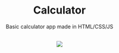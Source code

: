 <div align=center>
  <h1>Calculator</h1>
  <p>Basic calculator app made in HTML/CSS/JS</p>
  <br />
  <img src="https://github.com/daimbk/calculator/assets/51926730/7adedb74-17fb-413b-ba43-1abbc39334de" />
</div>
